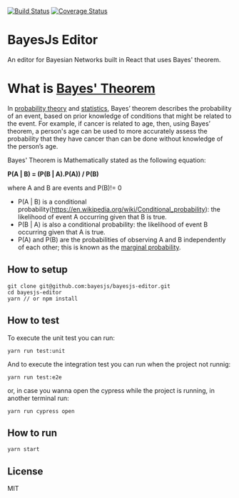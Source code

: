 [![Build Status](https://travis-ci.org/bayesjs/bayesjs-editor.svg?branch=master)](https://travis-ci.org/bayesjs/bayesjs-editor)
[![Coverage Status](https://coveralls.io/repos/github/bayesjs/bayesjs-editor/badge.svg)](https://coveralls.io/github/bayesjs/bayesjs-editor)

# BayesJs Editor

An editor for Bayesian Networks built in React that uses Bayes' theorem.

# What is [Bayes' Theorem](https://en.wikipedia.org/wiki/Bayes%27_theorem)

In [probability theory](https://en.wikipedia.org/wiki/Probability_theory) and [statistics](https://en.wikipedia.org/wiki/Statistics), Bayes’ theorem describes the probability of an event, based on prior knowledge of conditions that might be related to the event. For example, if cancer is related to age, then, using Bayes’ theorem, a person's age can be used to more accurately assess the probability that they have cancer than can be done without knowledge of the person’s age.

Bayes' Theorem is Mathematically stated as the following equation:

**P(A | B) = (P(B | A).P(A)) / P(B)**

where A and B are events and P(B)!= 0

* P(A | B) is a conditional probability(https://en.wikipedia.org/wiki/Conditional_probability): the likelihood of event A occurring given that B is true.
* P(B | A) is also a conditional probability: the likelihood of event B occurring given that A is true.
* P(A) and P(B) are the probabilities of observing A and B independently of each other; this is known as the [marginal probability](https://en.wikipedia.org/wiki/Marginal_distribution).


## How to setup

```
git clone git@github.com:bayesjs/bayesjs-editor.git
cd bayesjs-editor
yarn // or npm install
```

## How to test

To execute the unit test you can run:
```
yarn run test:unit
```

And to execute the integration test you can run when the project not runnig:
```
yarn run test:e2e
```

or, in case you wanna open the cypress while the project is running, in another terminal run:
```
yarn run cypress open
```

## How to run

```
yarn start
```

## License

MIT
